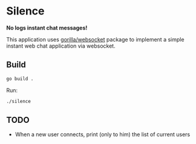 # Silence

**No logs instant chat messages!**

This application uses [gorilla/websocket](https://github.com/gorilla/websocket) package to implement a simple instant web chat application via websocket.

## Build

```bash
go build .
```

Run:

```bash
./silence
```

## TODO

- When a new user connects, print (only to him) the list of current users
